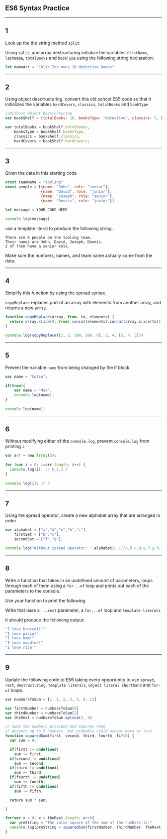 ## ES6 Syntax Practice

---
## 1

Look up the the string method `split`.

Using `split`, and array destructuring initialize the variables `firstName`, `lastName`, `totalBooks` and `bookType` using the following string declaration:

```javascript
let nameArr = "Colin Toh owns 10 detective books"
```

---

## 2

Using object desctructuring, convert this old school ES5 code so that it initializes the variables `hardCovers`, `classics`, `totalBooks` and `bookType`

```javascript
//Without Object Destructuring
var bookShelf = {totalBooks: 10, booksType: "detective", classics: 5, hardCovers: 5};

var totalBooks = bookShelf.totalBooks,
    booksType = bookShelf.booksType,
    classics = bookShelf.classics,
    hardCovers = bookShelf.hardCovers;
```

---

## 3

Given the data in this starting code

```javascript
const teamName = "tooling"
const people = [{name: "John", role: "senior"},
                {name: "David", role: "junior"},
                {name: "Joseph", role: "senior"},
                {name: "Dennis", role: "junior"}]

let message = YOUR_CODE_HERE

console.log(message)
```


use a template literal to produce the following string. 

```
There are 4 people on the tooling team.
Their names are John, David, Joseph, Dennis.
2 of them have a senior role.
```

Make sure the numbers, names, and team name actually come from the data.

---
## 4

Simplify this function by using the spread syntax.

`copyReplace` replaces part of an array with elements from another array, and returns a new `array`.

```javascript
function copyReplace(array, from, to, elements) {
  return array.slice(0, from).concat(elements).concat(array.slice(to))
}

console.log(copyReplace([1, 2, 100, 200, 6], 2, 4, [3, 4, 5]))
```

---

## 5

Prevent the variable `name` from being changed by the if block.

```javascript
var name = "Colin";
 
if(true){
    var name = "Max";  
    console.log(name); 
}
 
console.log(name); 
```

---

## 6 

Without modifying either of the `console.log`, prevent `console.log` from printing `i`

```javascript
var arr = new Array(3);
 
for (var i = 0; i<arr.length; i++) {
  console.log(i); // 0,1,2,3
}
 
console.log(i); // 3
```

---

## 7 

Using the spread operator, create a new alphabet array that are arranged in order

```javascript
var alphabet = ["a","d","e","h","i"],
    firstSet = ["b","c"],
    secondSet = ["f","g"];

console.log("Without Spread Operator: ",alphabet); //[a,b,c,d,e,f,g,h,i]

```

---

## 8 

Write a function that takes in an undefined amount of parameters, loops through each of them using a `for...of` loop and prints out each of the parameters to the console.

Use your function to print the following 

Write that uses a `...rest` parameter, a `for...of` loop and `template literals`

It should produce the following output:

```javascript
"I love broccoli!"
"I love pizza!"
"I love ham!"
"I love noodles!" 
"I love rice!"
```
--- 
## 9 

Update the following code to ES6 taking every opportunity to use `spread`, `rest`, `destructuring`, `template literals`, `object literal shorthand` and `for-of` loops.

```javascript
var numbersToSum = [1, 1, 2, 3, 5, 8, 13]

var firstNumber = numbersToSum[0]
var thirdNumber = numbersToSum[2]
var theRest = numbersToSum.splice(2, 5)

// Sums the numbers provided and sqaures them
// Accepts up to 5 numbers, but probably could accept more or less
function squaredSum(first, second, third, fourth, fifth) { 
  var sum = 0; 

  if(first != undefined)
    sum += first;
  if(second != undefined)
    sum += second;
  if(third != undefined)
    sum += third;
  if(fourth != undefined)
    sum += fourth;
  if(fifth != undefined)
    sum += fifth;

  return sum * sum; 

}

for(var x = 0; x < theRest.length; x++){
  var preString = "The value square of the sum of the numbers is:"
  console.log(preString + squaredSum(firstNumber, thirdNumber, theRest[x])) 
}

```

